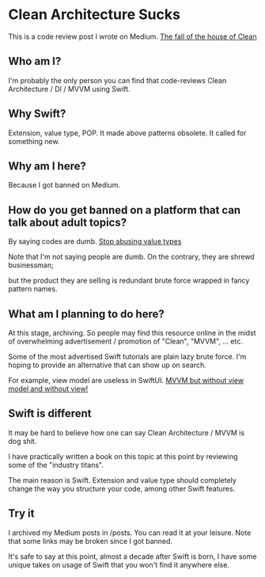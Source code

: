 # Clean Architecture Sucks 

This is a code review post I wrote on Medium. 
[The fall of the house of Clean](posts/2023-11-04_The-fall-of-the-house-of-Clean-74afa19644ec)

## Who am I? 
I'm probably the only person you can find that code-reviews Clean Architecture / DI / MVVM using Swift. 

## Why Swift?
Extension, value type, POP. It made above patterns obsolete. It called for something new.

## Why am I here?
Because I got banned on Medium. 

## How do you get banned on a platform that can talk about adult topics?
By saying codes are dumb.
[Stop abusing value types](posts/2023-12-06_Stop-abusing-value-type-7cf4f64f2015)

Note that I'm not saying people are dumb. On the contrary, they are shrewd businessman; 

but the product they are selling is redundant brute force wrapped in fancy pattern names. 

## What am I planning to do here?
At this stage, archiving. So people may find this resource online in the midst of overwhelming advertisement / promotion of "Clean", "MVVM", ... etc. 

Some of the most advertised Swift tutorials are plain lazy brute force. I'm hoping to provide an alternative that can show up on search.

For example, view model are useless in SwiftUI. [MVVM but without view model and without view!](posts/2022-11-22_MVVM-but-without-view-model--and-without-view--88bd85c3e4fa)

## Swift is different
It may be hard to believe how one can say Clean Architecture / MVVM is dog shit. 

I have practically written a book on this topic at this point by reviewing some of the "industry titans". 

The main reason is Swift. Extension and value type should completely change the way you structure your code, among other Swift features.

## Try it 
I archived my Medium posts in /posts. You can read it at your leisure. Note that some links may be broken since I got banned. 

It's safe to say at this point, almost a decade after Swift is born, I have some unique takes on usage of Swift that you won't find it anywhere else.





